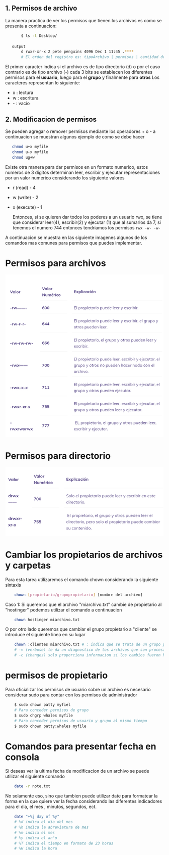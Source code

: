 ## 1. Permisos de archivo
La manera practica de ver los permisos que tienen los archivos es como se presenta a continuacion:

 ```bash
        $ ls -l Desktop/

    output
        d rwxr-xr-x 2 pete penguins 4096 Dec 1 11:45 .****
        # El orden del registro es: tipoArchivo | permisos | cantidad de enlaces fijos | usuario | grupo propietario | tamano | fecha ultima modificacion | nombre archivo
 ```
El primer caracter indica si el archivo es de tipo directorio (d) o por el caso contrario es de tipo archivo (-)
cada 3 bits se establecen los diferentes permisos para el **usuario**, luego para el **grupo** y finalmente para **otros**
Los caracteres representan lo siguiente:

- x : lectura
- w : escritura
- \- : vacio
  
## 2. Modificacion de permisos

Se pueden agregar o remover permisos mediante  los operadores + o - a continuacion se muestran algunos ejemplo de como se debe hacer

 ```bash
    chmod u+x myfile
    chmod u-x myfile
    chmod ug+w
  ```
Existe otra manera para dar permisos en un formato numerico, estos numeros de 3 digitos determinan leer, escribir y ejecutar representaciones por un valor numerico considerando los siguiente valores

- r (read) - 4
- w (write) - 2
- x (execute) - 1
  
  Entonces, si se quieren dar todos los poderes a un usuario rwx, se tiene que considerar leer(4), escribir(2) y ejecutar (1) que al sumarlos da 7, si tenemos el numero 744 entonces tendriamos los permisos `rwx -w- -w-`

A continuacion se muestra en las siguiente imagenes algunos de los comandos mas comunes para permisos que puedes implementar.

# Permisos para archivos
<div style="text-align:center;">
<img src="/Comandos_Linux/pictures_folder/Chmod1_PermisosArchivos.jpg"  width="600">
</div>

# Permisos para directorio
<div style="text-align:center;">
<img src="/Comandos_Linux/pictures_folder/Chmod2_PermisosDirectorio.jpg"  width="600">
</div>

# Cambiar los propietarios de archivos y carpetas

Para esta tarea utilizaremos el comando chown considerando la siguiente sintaxis

```bash
    chown [propietario/grupopropietario] [nombre del archivo]
```

Caso 1: Si queremos que el archivo "miarchivo.txt" cambie de propietario al "hostinger" podemos utilizar el comando a continuacion

```bash
    chown hostinger miarchivo.txt
```
O por otro lado queremos que cambiar el grupo propietario a "cliente" se introduce el siguiente linea en su lugar

```bash
    chown :clientes miarchivo.txt # : indica que se trata de un grupo propietario
    # -v (verbose) te da un diagnostico de los archivos que son procesados por el comando
    # -c (changes) solo proporciona informacion si los cambios fueron hechos
```
# permisos de propietario
Para oficializar los permisos de usuario sobre un archivo es necesario considerar sudo para contar con los permisos de administrador

```bash
    $ sudo chown patty myfiel 
    # Para conceder permisos de grupo
    $ sudo chgrp whales myfile
    # Para conceder permisos de usuario y grupo al mismo tiempo
    $ sudo chown patty:whales myfile
```
# Comandos para presentar fecha en consola
Si deseas ver la ultima fecha de modificacion de un archivo se puede utilizar el siguiente comando 

```bash
    date -r note.txt
```
No solamente eso, sino que tambien puede utilizar date para formatear la forma en la que quiere ver la fecha considerando las diferentes indicadores para el dia, el mes , minutos, segundos, ect.

```bash
    date "+%j day of %y"
    # %d indica el dia del mes
    # %h indica la abreviatura de mes
    # %m indica el mes
    # %y indica el an"o
    # %T indica el tiempo en formato de 23 horas
    # %H indica la hora
```
